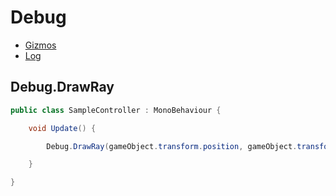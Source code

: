 # Debug

- [Gizmos](/Debug/Gizmos.md)
- [Log](/Debug/Log.md)

## Debug.DrawRay

```csharp
public class SampleController : MonoBehaviour {

    void Update() {

        Debug.DrawRay(gameObject.transform.position, gameObject.transform.forward * 10.0f, Color.green);

    }

}
```

